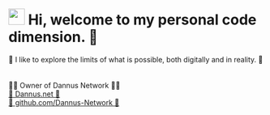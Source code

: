 <h1><img height=32 width=32 src="https://media.giphy.com/media/hvRJCLFzcasrR4ia7z/giphy.gif" width="25px"> Hi, welcome to my personal code dimension. 🔮</h1>

🌲 I like to explore the limits of what is possible, both digitally and in reality. 🚀
<br><br><br>
👨‍💼 Owner of Dannus Network 👨‍💼
<br>
[🔗 Dannus.net 🔗](https://dannus.net)
<br>
[🔗 github.com/Dannus-Network 🔗](https://github.com/Dannus-Network)
